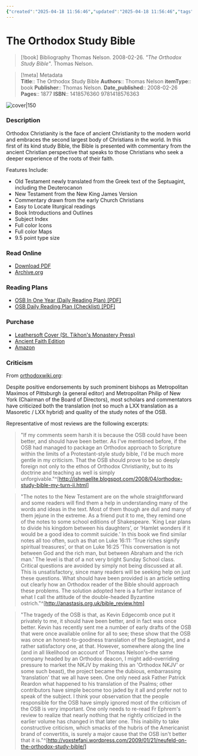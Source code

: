 ```yaml
---
{"created":"2025-04-18 11:56:46","updated":"2025-04-18 11:56:46","tags":["resource/book"],"dg-publish":true,"permalink":"/01-library/the-orthodox-study-bible-thomas-nelson/","dgPassFrontmatter":true,"noteIcon":""}
---
```


# The Orthodox Study Bible

> [!book] Bibliography
> Thomas Nelson. 2008-02-26. *"The Orthodox Study Bible"*. Thomas Nelson.

>[!meta] Metadata  
> **Title**:: The Orthodox Study Bible
>**Authors**:: Thomas Nelson
>**itemType**:: book
>**Publisher**:: Thomas Nelson.
>**Date_published**:: 2008-02-26
>**Pages**:: 1877
>**ISBN**:: 1418576360 9781418576363 

![cover|150](http://books.google.com/books/content?id=KAh2OOGPsMMC&printsec=frontcover&img=1&zoom=1&edge=curl&source=gbs_api)

### Description
Orthodox Christianity is the face of ancient Christianity to the modern world and embraces the second largest body of Christians in the world. In this first of its kind study Bible, the Bible is presented with commentary from the ancient Christian perspective that speaks to those Christians who seek a deeper experience of the roots of their faith.

Features Include:

- Old Testament newly translated from the Greek text of the Septuagint, including the Deuterocanon
- New Testament from the New King James Version
- Commentary drawn from the early Church Christians
- Easy to Locate liturgical readings
- Book Introductions and Outlines
- Subject Index
- Full color Icons
- Full color Maps
- 9.5 point type size

### Read Online
- [Download PDF](https://mega.nz/file/ActT3JKD#SMlfSpmpMCb97zrf6Scwi-XsomE6VUTGhr4sNhrLtY8)
- [Archive.org](https://archive.org/details/the-orthodox-study-bible-2021-high-quality-scan)
### Reading Plans
- [OSB In One Year (Daily Reading Plan) [PDF]](https://mega.nz/file/xV8UQICA#JSbwZNc5UVu6o2zvmV7GfMEKAk1-b1EnJootRr0GNbo)
- [OSB Daily Reading Plan (Checklist) [PDF]](https://mega.nz/file/oR8iDBLY#minbrcJh0VXM5jYNDUOzy6g_8cbgXZ23vQpCMh2tDU8)

### Purchase
- [Leathersoft Cover (St. Tikhon's Monastery Press)](https://stmpress.com/products/the-orthodox-study-bible-soft-leather)
- [Ancient Faith Edition](https://store.ancientfaith.com/orthodox-study-bible-ancient-faith-edition)
- [Amazon](https://amzn.to/3EATHAc)

### Criticism
From [orthodoxwiki.org](https://orthodoxwiki.org/index.php?title=Orthodox_Study_Bible):

Despite positive endorsements by such prominent bishops as Metropolitan Maximos of Pittsburgh (a general editor) and Metropolitan Philip of New York (Chairman of the Board of Directors), most scholars and commentators have criticized both the translation (not so much a LXX translation as a Masoretic / LXX hybrid) and quality of the study notes of the OSB. 

Representative of most reviews are the following excerpts:

>"If my comments seem harsh it is because the OSB could have been better, and should have been better. As I've mentioned before, if the OSB had managed to package an Orthodox approach to Scripture within the limits of a Protestant-style study bible, I'd be much more gentle in my criticism. That the OSB should prove to be so deeply foreign not only to the ethos of Orthodox Christianity, but to its doctrine and teaching as well is simply unforgivable."^[http://ishmaelite.blogspot.com/2008/04/orthodox-study-bible-my-turn-ii.html]

>"The notes to the New Testament are on the whole straightforward and some readers will find them a help in understanding many of the words and ideas in the text. Most of them though are dull and many of them jejune in the extreme. As a friend put it to me, they remind one of the notes to some school editions of Shakespeare. ‘King Lear plans to divide his kingdom between his daughters’, or ‘Hamlet wonders if it would be a good idea to commit suicide.’ In this book we find similar notes all too often, such as that on Luke 16:11: ‘True riches signify spiritual treasures’, or that on Luke 16:25 ‘This conversation is not between God and the rich man, but between Abraham and the rich man.’ The level is that of a not very bright Sunday School class. Critical questions are avoided by simply not being discussed at all. This is unsatisfactory, since many readers will be seeking help on just these questions. What should have been provided is an article setting out clearly how an Orthodox reader of the Bible should approach these problems. The solution adopted here is a further instance of what I call the attitude of the double-headed Byzantine ostrich."^[http://anastasis.org.uk/bible_review.htm]

>"The tragedy of the OSB is that, as Kevin Edgecomb once put it privately to me, it should have been better, and in fact was once better. Kevin has recently sent me a number of early drafts of the OSB that were once available online for all to see; these show that the OSB was once an honest-to-goodness translation of the Septuagint, and a rather satisfactory one, at that. However, somewhere along the line (and in all likelihood on account of Thomas Nelson's–the same company headed by an Orthodox deacon, I might add–overriding pressure to market the NKJV by making this an 'Orthodox NKJV' or some such beast), the project became the dubious, embarrassing 'translation' that we all have seen. One only need ask Father Patrick Reardon what happened to his translation of the Psalms; other contributors have simple become too jaded by it all and prefer not to speak of the subject. I think your observation that the people responsible for the OSB have simply ignored most of the criticism of the OSB is very important. One only needs to re-read Fr Ephrem's review to realize that nearly nothing that he rightly criticized in the earlier volume has changed in that later one. This inability to take constructive criticism, which smacks of the hubris of the Americanist brand of convertitis, is surely a major cause that the OSB isn't better that it is."^[http://voxstefani.wordpress.com/2009/01/21/neufeld-on-the-orthodox-study-bible/]
